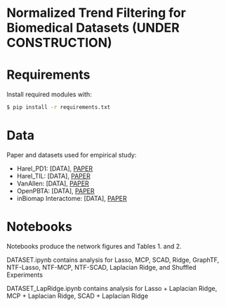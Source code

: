 # Normalized Trend Filtering for Biomedical Datasets (UNDER CONSTRUCTION)

# Requirements
Install required modules with:
```bash
$ pip install -r requirements.txt
```

# Data
Paper and datasets used for empirical study:

* Harel_PD1: [DATA], [PAPER](https://www.cell.com/cell/fulltext/S0092-8674(19)30900-6?_returnURL=https%3A%2F%2Flinkinghub.elsevier.com%2Fretrieve%2Fpii%2FS0092867419309006%3Fshowall%3Dtrue)
* Harel_TIL: [DATA], [PAPER](https://www.cell.com/cell/fulltext/S0092-8674(19)30900-6?_returnURL=https%3A%2F%2Flinkinghub.elsevier.com%2Fretrieve%2Fpii%2FS0092867419309006%3Fshowall%3Dtrue)
* VanAllen: [DATA], [PAPER](https://www.nature.com/articles/s41591-019-0654-5)
* OpenPBTA: [DATA], [PAPER](https://alexslemonade.github.io/OpenPBTA-manuscript/)
* inBiomap Interactome: [DATA], [PAPER](https://www.nature.com/articles/nmeth.4083)

# Notebooks
Notebooks produce the network figures and Tables 1. and 2. 

DATASET.ipynb contains analysis for Lasso, MCP, SCAD, Ridge, GraphTF, NTF-Lasso, NTF-MCP, NTF-SCAD, Laplacian Ridge, and Shuffled Experiments

DATASET_LapRidge.ipynb contains analysis for Lasso + Laplacian Ridge, MCP + Laplacian Ridge, SCAD + Laplacian Ridge




